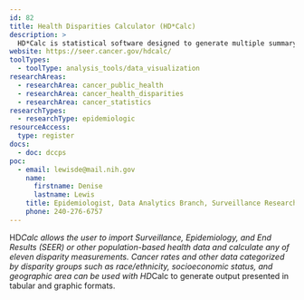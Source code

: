 ```yaml
---
id: 82
title: Health Disparities Calculator (HD*Calc)
description: >
  HD*Calc is statistical software designed to generate multiple summary measures to evaluate and monitor health disparities. 
website: https://seer.cancer.gov/hdcalc/
toolTypes:
  - toolType: analysis_tools/data_visualization
researchAreas:
  - researchArea: cancer_public_health
  - researchArea: cancer_health_disparities
  - researchArea: cancer_statistics
researchTypes:
  - researchType: epidemiologic
resourceAccess:
  type: register
docs:
  - doc: dccps
poc:
  - email: lewisde@mail.nih.gov
    name:
      firstname: Denise
      lastname: Lewis
    title: Epidemiologist, Data Analytics Branch, Surveillance Research Program
    phone: 240-276-6757
---
```

HD*Calc allows the user to import Surveillance, Epidemiology, and End Results (SEER) or other population-based health data and calculate any of eleven disparity measurements. Cancer rates and other data categorized by disparity groups such as race/ethnicity, socioeconomic status, and geographic area can be used with HD*Calc to generate output presented in tabular and graphic formats.